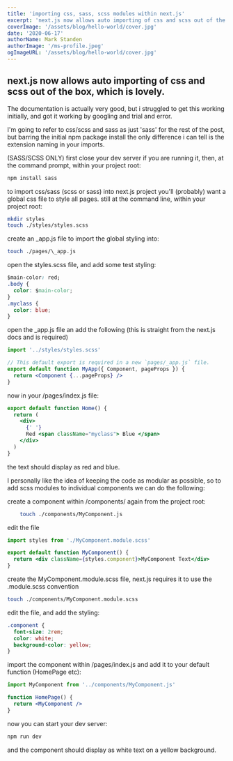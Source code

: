 ```yaml
---
title: 'importing css, sass, scss modules within next.js'
excerpt: 'next.js now allows auto importing of css and scss out of the box, which is lovely.'
coverImage: '/assets/blog/hello-world/cover.jpg'
date: '2020-06-17'
authorName: Mark Standen
authorImage: '/ms-profile.jpeg'
ogImageURL: '/assets/blog/hello-world/cover.jpg'
---
```


## next.js now allows auto importing of css and scss out of the box, which is lovely.

The documentation is actually very good, but i struggled to get this working initially, and got it working by googling and trial and error.

I'm going to refer to css/scss and sass as just 'sass' for the rest of the post, but barring the initial npm package install the only difference i can tell is the extension naming in your imports.

(SASS/SCSS ONLY)
first close your dev server if you are running it, then, at the command prompt, within your project root:

```bash
npm install sass
```

to import css/sass (scss or sass) into next.js project you'll (probably) want a global css file to style all pages. still at the command line, within your project root:

```bash
mkdir styles
touch ./styles/styles.scss
```

create an \_app.js file to import the global styling into:

```bash
touch ./pages/\_app.js
```

open the styles.scss file, and add some test styling:

```css
$main-color: red;
.body {
  color: $main-color;
}
.myclass {
  color: blue;
}
```

open the \_app.js file an add the following (this is straight from the next.js docs and is required)

```jsx
import '../styles/styles.scss'

// This default export is required in a new `pages/_app.js` file.
export default function MyApp({ Component, pageProps }) {
  return <Component {...pageProps} />
}
```

now in your /pages/index.js file:

```jsx
export default function Home() {
  return (
    <div>
      {' '}
      Red <span className="myclass"> Blue </span>
    </div>
  )
}
```

the text should display as red and blue.

I personally like the idea of keeping the code as modular as possible, so to add scss modules to individual components we can do the following:

create a component within /components/ again from the project root:

```bash
    touch ./components/MyComponent.js
```

edit the file

```jsx
import styles from './MyComponent.module.scss'

export default function MyComponent() {
  return <div className={styles.component}>MyComponent Text</div>
}
```

create the MyComponent.module.scss file, next.js requires it to use the .module.scss convention

```bash
touch ./components/MyComponent.module.scss
```

edit the file, and add the styling:

```css
.component {
  font-size: 2rem;
  color: white;
  background-color: yellow;
}
```

import the component within /pages/index.js and add it to your default function (HomePage etc):

```jsx
import MyComponent from '../components/MyComponent.js'

function HomePage() {
  return <MyComponent />
}
```

now you can start your dev server:

```bash
npm run dev
```

and the component should display as white text on a yellow background.
